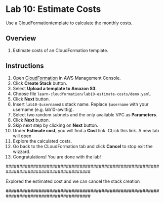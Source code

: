 # Lab 10: Estimate Costs

Use a CloudFormationtemplate to calculate the monthly costs.

## Overview
1. Estimate costs of an CloudFormation template.

## Instructions
1. Open [CloudFormation](https://console.aws.amazon.com/cloudformation) in AWS Management Console.
1. Click **Create Stack** button.
1. Select **Upload a template to Amazon S3**.
1. Choose file `learn-cloudformation/lab10-estimate-costs/demo.yaml`.
1. Click **Next** button.
1. Insert `lab10-$username`as stack name. Replace `$username` with your username (e.g. lab10-awittig).
1. Select two random subnets and the only available VPC as **Parameters**.
1. Click **Next** button.
1. Skip next step by clicking on **Next** button.
1. Under **Estimate cost**, you will find a **Cost** link. CLick this link. A new tab will open
1. Explore the calculated costs.
1. Go back to the CLoudFormation tab and click **Cancel** to stop exit the wizzard.
1. Congratulations! You are done with the lab!


#######################################################################################

Explored the estimated cost and we can cancel the stack creation 

#######################################################################################